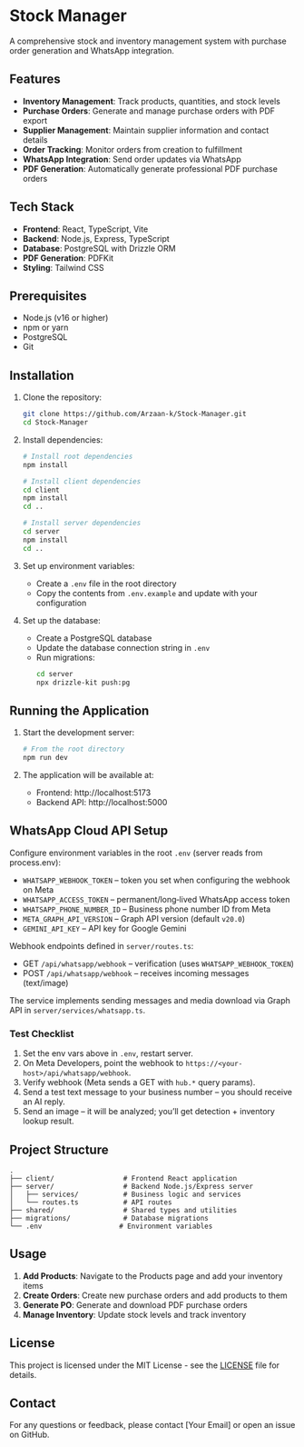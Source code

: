 # Stock Manager

A comprehensive stock and inventory management system with purchase order generation and WhatsApp integration.

## Features

- **Inventory Management**: Track products, quantities, and stock levels
- **Purchase Orders**: Generate and manage purchase orders with PDF export
- **Supplier Management**: Maintain supplier information and contact details
- **Order Tracking**: Monitor orders from creation to fulfillment
- **WhatsApp Integration**: Send order updates via WhatsApp
- **PDF Generation**: Automatically generate professional PDF purchase orders

## Tech Stack

- **Frontend**: React, TypeScript, Vite
- **Backend**: Node.js, Express, TypeScript
- **Database**: PostgreSQL with Drizzle ORM
- **PDF Generation**: PDFKit
- **Styling**: Tailwind CSS

## Prerequisites

- Node.js (v16 or higher)
- npm or yarn
- PostgreSQL
- Git

## Installation

1. Clone the repository:
   ```bash
   git clone https://github.com/Arzaan-k/Stock-Manager.git
   cd Stock-Manager
   ```

2. Install dependencies:
   ```bash
   # Install root dependencies
   npm install
   
   # Install client dependencies
   cd client
   npm install
   cd ..
   
   # Install server dependencies
   cd server
   npm install
   cd ..
   ```

3. Set up environment variables:
   - Create a `.env` file in the root directory
   - Copy the contents from `.env.example` and update with your configuration

4. Set up the database:
   - Create a PostgreSQL database
   - Update the database connection string in `.env`
   - Run migrations:
     ```bash
     cd server
     npx drizzle-kit push:pg
     ```

## Running the Application

1. Start the development server:
   ```bash
   # From the root directory
   npm run dev
   ```

2. The application will be available at:
   - Frontend: http://localhost:5173
   - Backend API: http://localhost:5000

## WhatsApp Cloud API Setup

Configure environment variables in the root `.env` (server reads from process.env):

- `WHATSAPP_WEBHOOK_TOKEN` – token you set when configuring the webhook on Meta
- `WHATSAPP_ACCESS_TOKEN` – permanent/long‑lived WhatsApp access token
- `WHATSAPP_PHONE_NUMBER_ID` – Business phone number ID from Meta
- `META_GRAPH_API_VERSION` – Graph API version (default `v20.0`)
- `GEMINI_API_KEY` – API key for Google Gemini

Webhook endpoints defined in `server/routes.ts`:
- GET `/api/whatsapp/webhook` – verification (uses `WHATSAPP_WEBHOOK_TOKEN`)
- POST `/api/whatsapp/webhook` – receives incoming messages (text/image)

The service implements sending messages and media download via Graph API in `server/services/whatsapp.ts`.

### Test Checklist

1. Set the env vars above in `.env`, restart server.
2. On Meta Developers, point the webhook to `https://<your-host>/api/whatsapp/webhook`.
3. Verify webhook (Meta sends a GET with `hub.*` query params).
4. Send a test text message to your business number – you should receive an AI reply.
5. Send an image – it will be analyzed; you’ll get detection + inventory lookup result.

## Project Structure

```
.
├── client/                 # Frontend React application
├── server/                 # Backend Node.js/Express server
│   ├── services/           # Business logic and services
│   └── routes.ts           # API routes
├── shared/                 # Shared types and utilities
├── migrations/             # Database migrations
└── .env                   # Environment variables
```

## Usage

1. **Add Products**: Navigate to the Products page and add your inventory items
2. **Create Orders**: Create new purchase orders and add products to them
3. **Generate PO**: Generate and download PDF purchase orders
4. **Manage Inventory**: Update stock levels and track inventory

## License

This project is licensed under the MIT License - see the [LICENSE](LICENSE) file for details.

## Contact

For any questions or feedback, please contact [Your Email] or open an issue on GitHub.
